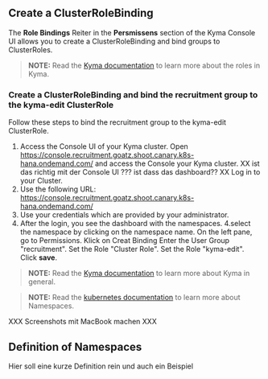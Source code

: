 ## Create a ClusterRoleBinding

The __Role Bindings__ Reiter in the __Persmissens__ section of the Kyma Console UI allows you to create a ClusterRoleBinding and bind groups to ClusterRoles.


>**NOTE:** Read the [Kyma documentation](https://kyma-project.io/docs/components/security#details-roles-in-kyma) to learn more about the roles in Kyma.

### Create a ClusterRoleBinding and bind the recruitment group to the kyma-edit ClusterRole

Follow these steps to bind the recruitment group to the kyma-edit ClusterRole.

1. Access the Console UI of your Kyma cluster. 
Open https://console.recruitment.goatz.shoot.canary.k8s-hana.ondemand.com/ and access the Console your Kyma cluster. XX ist das richtig mit der Console UI ??? ist dass das dashboard?? XX
Log in to your Cluster.
2. Use the following URL: https://console.recruitment.goatz.shoot.canary.k8s-hana.ondemand.com/
2. Use your credentials which are provided by your administrator.
3. After the login, you see the dashboard with the namespaces.
4.select the namespace by clicking on the namespace name.
On the left pane, go to Permissions.
Klick on Creat Binding
Enter the User Group "recruitment".
Set the Role "Cluster Role".
Set the Role "kyma-edit".
Click **save**.



>**NOTE:** Read the [Kyma documentation](https://kyma-project.io/docs) to learn more about Kyma in general.


 

>**NOTE:** Read the [kubernetes documentation](https://kubernetes.io/docs/concepts/overview/working-with-objects/namespaces/) to learn more about Namespaces.



XXX Screenshots mit MacBook machen XXX


## Definition of Namespaces


Hier soll eine kurze Definition rein und auch ein Beispiel 
